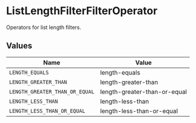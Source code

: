# ListLengthFilterFilterOperator

Operators for list length filters.


## Values

| Name                           | Value                          |
| ------------------------------ | ------------------------------ |
| `LENGTH_EQUALS`                | length-equals                  |
| `LENGTH_GREATER_THAN`          | length-greater-than            |
| `LENGTH_GREATER_THAN_OR_EQUAL` | length-greater-than-or-equal   |
| `LENGTH_LESS_THAN`             | length-less-than               |
| `LENGTH_LESS_THAN_OR_EQUAL`    | length-less-than-or-equal      |